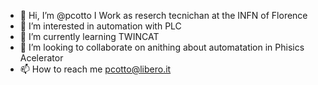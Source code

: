 - 👋 Hi, I’m @pcotto I Work as reserch tecnichan at the  INFN of Florence
- 👀 I’m interested in automation with PLC
- 🌱 I’m currently learning TWINCAT
- 💞️ I’m looking to collaborate on anithing about automatation in Phisics Acelerator
- 📫 How to reach me pcotto@libero.it

<!---
pcotto/pcotto is a ✨ special ✨ repository because its `README.md` (this file) appears on your GitHub profile.
You can click the Preview link to take a look at your changes.
--->
